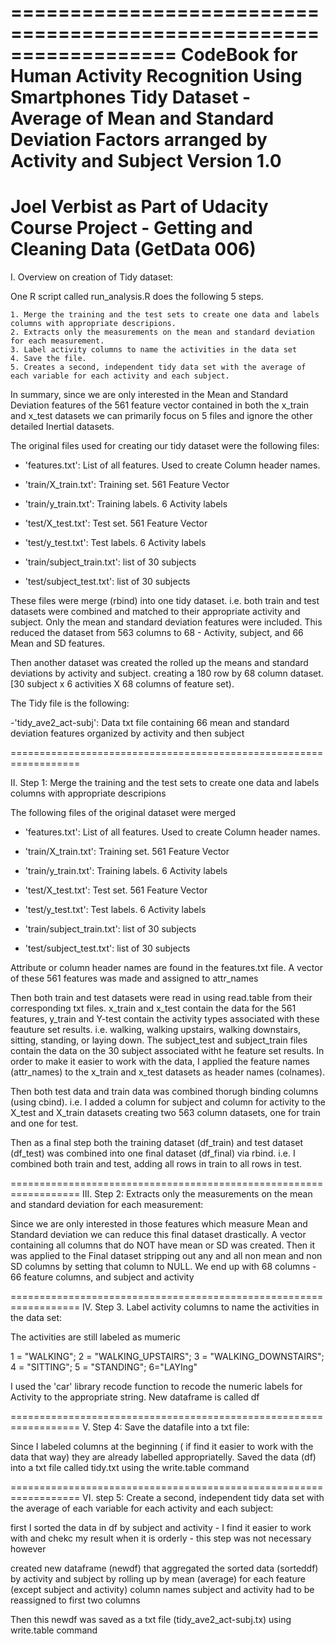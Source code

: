 ==================================================================
CodeBook for Human Activity Recognition Using Smartphones Tidy Dataset - Average of Mean and Standard Deviation Factors arranged by Activity and Subject
Version 1.0
==================================================================
Joel Verbist
as Part of Udacity Course Project - Getting and Cleaning Data (GetData 006)
==================================================================


I. Overview on creation of Tidy dataset:

One R script called run_analysis.R  does the following 5 steps. 

    1. Merge the training and the test sets to create one data and labels columns with appropriate descripions.
    2. Extracts only the measurements on the mean and standard deviation for each measurement. 
    3. Label activity columns to name the activities in the data set
    4. Save the file. 
    5. Creates a second, independent tidy data set with the average of each variable for each activity and each subject. 


In summary, since we are only interested in the Mean and Standard Deviation features of the 561 feature vector contained in both the x_train and x_test datasets we can primarily focus on 5 files and ignore the other detailed Inertial datasets.

The original files used for creating our tidy dataset were the following files:

- 'features.txt': List of all features. Used to create Column header names.

- 'train/X_train.txt': Training set. 561 Feature Vector

- 'train/y_train.txt': Training labels. 6 Activity labels

- 'test/X_test.txt': Test set.  561 Feature Vector

- 'test/y_test.txt': Test labels. 6 Activity labels

- 'train/subject_train.txt': list of 30 subjects

- 'test/subject_test.txt': list of 30 subjects


These files were merge (rbind) into one tidy dataset. i.e. both train and test datasets were combined and matched to their appropriate activity and subject. Only the mean and standard deviation features were included. This reduced the dataset from 563 columns to 68 - Activity, subject, and 66 Mean and SD features.

Then another dataset was created the rolled up the means and standard deviations by activity and subject. creating a 180 row by 68 column dataset. [30 subject x 6 activities X 68 columns of feature set). 

The Tidy file is the following:

-'tidy_ave2_act-subj': Data txt file containing 66 mean and standard deviation features organized by activity and then subject

==================================================================

II. Step 1: Merge the training and the test sets to create one data and labels columns with appropriate descripions

The following files of the original dataset were merged

- 'features.txt': List of all features. Used to create Column header names.

- 'train/X_train.txt': Training set. 561 Feature Vector

- 'train/y_train.txt': Training labels. 6 Activity labels

- 'test/X_test.txt': Test set.  561 Feature Vector

- 'test/y_test.txt': Test labels. 6 Activity labels

- 'train/subject_train.txt': list of 30 subjects

- 'test/subject_test.txt': list of 30 subjects

Attribute or column header names are found in the features.txt file. A vector of these 561 features was made and assigned to attr_names

Then both train and test datasets were read in using read.table from their corresponding txt files. x_train and x_test contain the data for the 561 features, y_train and Y-test contain the activity types associated with these feauture set results. i.e. walking, walking upstairs, walking downstairs, sitting, standing, or laying down.  The subject_test and subject_train files contain the data on the 30 subject associated witht he feature set results. 
In order to make it easier to work with the data, I applied the feature names (attr_names) to the x_train and x_test datasets as header names (colnames). 

Then both test data and train data was combined thorugh binding columns (using cbind). i.e. I added a column for subject and column for activity to the X_test and X_train datasets creating two 563 column datasets, one for train and one for test.

Then as a final step both the training dataset (df_train) and test dataset (df_test) was combined into one final dataset (df_final) via rbind. i.e. I combined both train and test, adding all rows in train to all rows in test. 


==================================================================
III. Step 2: Extracts only the measurements on the mean and standard deviation for each measurement:

Since we are only interested in those features which measure Mean and Standard deviation we can reduce this final dataset drastically.
A vector containing all columns that do NOT have mean or SD was created. Then it was applied to the Final dataset stripping out any and all non mean and non SD columns by setting that column to NULL. 
We end up with 68 columns - 66 feature columns, and subject and activity

==================================================================
IV. Step 3. Label activity columns to name the activities in the data set:

The activities are still labeled as mumeric

1 = "WALKING"; 2 = "WALKING_UPSTAIRS"; 3 = "WALKING_DOWNSTAIRS"; 4 = "SITTING"; 5 = "STANDING"; 6="LAYIng"

I used the 'car' library recode function to recode the numeric labels for Activity to the appropriate string. New dataframe is called df


==================================================================
V. Step 4: Save the datafile into a txt file: 

Since I labeled columns at the beginning ( if find it easier to work with the data that way) they are already labelled appropriatelly.
Saved the data (df) into a txt file called tidy.txt using the write.table command


==================================================================
VI. step 5: Create a second, independent tidy data set with the average of each variable for each activity and each subject: 

first I sorted the data in df by subject and activity - I find it easier to work with and chekc my result when it is orderly - this step was not necessary however

created new dataframe (newdf) that aggregated the sorted data (sorteddf) by activity and subject by rolling up by mean (average)  for each feature (except subject and activity)
column names subject and activity had to be reassigned to first two columns

Then this newdf was saved as a txt file (tidy_ave2_act-subj.tx) using write.table command
